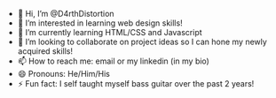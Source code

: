 - 👋 Hi, I’m @D4rthDistortion
- 👀 I’m interested in learning web design skills!
- 🌱 I’m currently learning HTML/CSS and Javascript
- 💞️ I’m looking to collaborate on project ideas so I can hone my newly acquired skills!
- 📫 How to reach me: email or my linkedin (in my bio)
- 😄 Pronouns: He/Him/His
- ⚡ Fun fact: I self taught myself bass guitar over the past 2 years!

<!---
D4rthDistortion/D4rthDistortion is a ✨ special ✨ repository because its `README.md` (this file) appears on your GitHub profile.
You can click the Preview link to take a look at your changes.
--->
